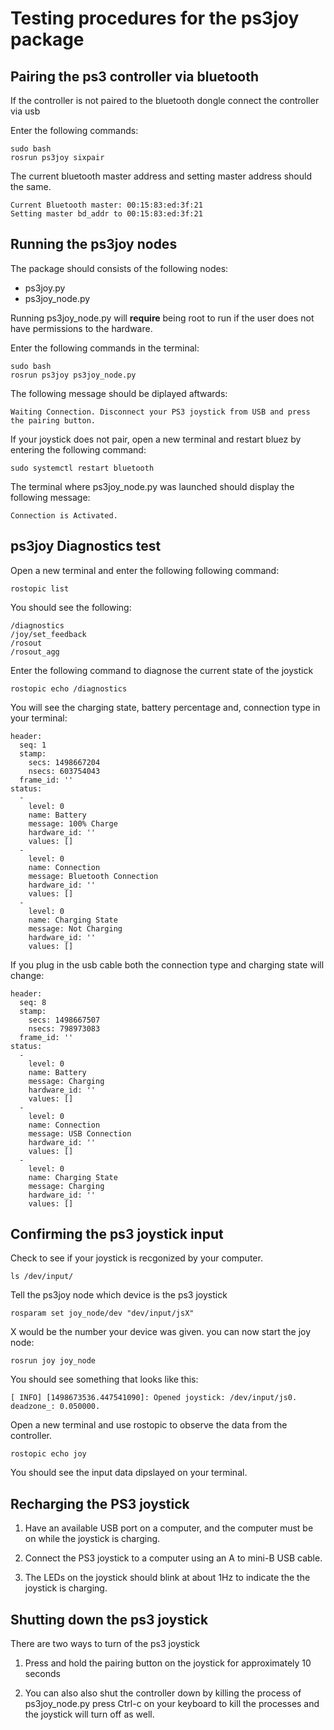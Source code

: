 # Testing procedures for the ps3joy package #

## Pairing the ps3 controller via bluetooth ##
If the controller is not paired to the bluetooth dongle connect
the controller via usb

Enter the following commands:

```
sudo bash
rosrun ps3joy sixpair
```
The current bluetooth master address and setting master address should the same.

```
Current Bluetooth master: 00:15:83:ed:3f:21
Setting master bd_addr to 00:15:83:ed:3f:21
```

## Running the ps3joy nodes ##
The package should consists of the following nodes:
* ps3joy.py
* ps3joy_node.py


Running ps3joy_node.py will **require** being root to run if the user does not have
permissions to the hardware.

Enter the following commands in the terminal:

```
sudo bash
rosrun ps3joy ps3joy_node.py
```
The following message should be diplayed aftwards:

```
Waiting Connection. Disconnect your PS3 joystick from USB and press the pairing button.
```

If your joystick does not pair, open a new terminal and restart bluez by
entering the following command:

```
sudo systemctl restart bluetooth
```
The terminal where ps3joy_node.py was launched should display the following message:
```
Connection is Activated.
```
## ps3joy Diagnostics test ##
Open a new terminal and enter the following following command:
```
rostopic list
```
You should see the following:
```
/diagnostics
/joy/set_feedback
/rosout
/rosout_agg
```
Enter the following command to diagnose the current state of the joystick
```
rostopic echo /diagnostics
```
You will see the charging state, battery percentage and, connection type in your terminal:
```
header:
  seq: 1
  stamp:
    secs: 1498667204
    nsecs: 603754043
  frame_id: ''
status:
  -
    level: 0
    name: Battery
    message: 100% Charge
    hardware_id: ''
    values: []
  -
    level: 0
    name: Connection
    message: Bluetooth Connection
    hardware_id: ''
    values: []
  -
    level: 0
    name: Charging State
    message: Not Charging
    hardware_id: ''
    values: []
```

If you plug in the usb cable both the connection type and charging state will change:
```
header:
  seq: 8
  stamp:
    secs: 1498667507
    nsecs: 798973083
  frame_id: ''
status:
  -
    level: 0
    name: Battery
    message: Charging
    hardware_id: ''
    values: []
  -
    level: 0
    name: Connection
    message: USB Connection
    hardware_id: ''
    values: []
  -
    level: 0
    name: Charging State
    message: Charging
    hardware_id: ''
    values: []
```

## Confirming the ps3 joystick input ##
Check to see if your joystick is recgonized by your computer.

```
ls /dev/input/
```
Tell the ps3joy node which device is the ps3 joystick
```
rosparam set joy_node/dev "dev/input/jsX"
```
X would be the number your device was given.
you can now start the joy node:

```
rosrun joy joy_node
```
You should see something that looks like this:
```
[ INFO] [1498673536.447541090]: Opened joystick: /dev/input/js0. deadzone_: 0.050000.
```
Open a new terminal and use rostopic to observe the data from the controller.
```
rostopic echo joy
```
You should see the input data dipslayed on your terminal.

## Recharging the PS3 joystick
1. Have an available USB port on a computer, and the computer must be on while the joystick is
   charging.

2. Connect the PS3 joystick to a computer using an A to mini-B USB cable.

3. The LEDs on the joystick should blink at about 1Hz to indicate the the joystick is charging.

## Shutting down the ps3 joystick
There are two ways to turn of the ps3 joystick
1. Press and hold the pairing button on the joystick for approximately 10 seconds

2. You can also also shut the controller down by killing the process of ps3joy_node.py
   press Ctrl-c on your keyboard to kill the processes and the joystick will turn off
   as well.
